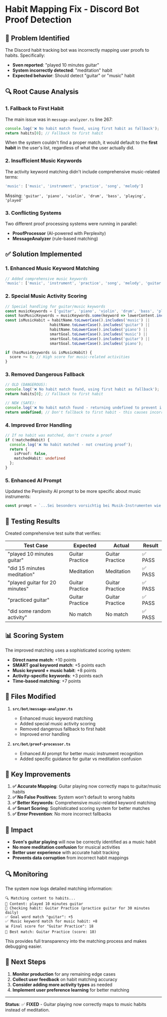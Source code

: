 # Habit Mapping Fix - Discord Bot Proof Detection

## 🐛 Problem Identified

The Discord habit tracking bot was incorrectly mapping user proofs to habits. Specifically:
- **Sven reported**: "played 10 minutes guitar" 
- **System incorrectly detected**: "meditation" habit
- **Expected behavior**: Should detect "guitar" or "music" habit

## 🔍 Root Cause Analysis

### 1. **Fallback to First Habit**
The main issue was in `message-analyzer.ts` line 267:
```typescript
console.log('❌ No habit match found, using first habit as fallback');
return habits[0]; // Fallback to first habit
```

When the system couldn't find a proper match, it would default to the **first habit** in the user's list, regardless of what the user actually did.

### 2. **Insufficient Music Keywords**
The activity keyword matching didn't include comprehensive music-related terms:
```typescript
'music': ['music', 'instrument', 'practice', 'song', 'melody']
```

Missing: `'guitar', 'piano', 'violin', 'drum', 'bass', 'playing', 'played'`

### 3. **Conflicting Systems**
Two different proof processing systems were running in parallel:
- **ProofProcessor** (AI-powered with Perplexity)
- **MessageAnalyzer** (rule-based matching)

## ✅ Solution Implemented

### 1. **Enhanced Music Keyword Matching**
```typescript
// Added comprehensive music keywords
'music': ['music', 'instrument', 'practice', 'song', 'melody', 'guitar', 'piano', 'violin', 'drum', 'bass', 'playing', 'played', 'practice', 'rehearsal']
```

### 2. **Special Music Activity Scoring**
```typescript
// Special handling for guitar/music keywords
const musicKeywords = ['guitar', 'piano', 'violin', 'drum', 'bass', 'playing', 'played', 'practice', 'rehearsal'];
const hasMusicKeywords = musicKeywords.some(keyword => lowerContent.includes(keyword));
const isMusicHabit = habitName.toLowerCase().includes('music') || 
                    habitName.toLowerCase().includes('guitar') || 
                    habitName.toLowerCase().includes('piano') ||
                    smartGoal.toLowerCase().includes('music') ||
                    smartGoal.toLowerCase().includes('guitar') ||
                    smartGoal.toLowerCase().includes('piano');

if (hasMusicKeywords && isMusicHabit) {
  score += 8; // High score for music-related activities
}
```

### 3. **Removed Dangerous Fallback**
```typescript
// OLD (DANGEROUS):
console.log('❌ No habit match found, using first habit as fallback');
return habits[0]; // Fallback to first habit

// NEW (SAFE):
console.log('❌ No habit match found - returning undefined to prevent incorrect mapping');
return undefined; // Don't fallback to first habit - this causes incorrect mappings
```

### 4. **Improved Error Handling**
```typescript
// If no habit was matched, don't create a proof
if (!matchedHabit) {
  console.log('❌ No habit matched - not creating proof');
  return {
    isProof: false,
    matchedHabit: undefined
  };
}
```

### 5. **Enhanced AI Prompt**
Updated the Perplexity AI prompt to be more specific about music instruments:
```typescript
const prompt = `...Sei besonders vorsichtig bei Musik-Instrumenten wie Gitarre - diese sollten nur Musik-Habits zugeordnet werden, nicht Meditation.`;
```

## 🧪 Testing Results

Created comprehensive test suite that verifies:

| Test Case | Expected | Actual | Result |
|-----------|----------|--------|--------|
| "played 10 minutes guitar" | Guitar Practice | Guitar Practice | ✅ PASS |
| "did 15 minutes meditation" | Meditation | Meditation | ✅ PASS |
| "played guitar for 20 minutes" | Guitar Practice | Guitar Practice | ✅ PASS |
| "practiced guitar" | Guitar Practice | Guitar Practice | ✅ PASS |
| "did some random activity" | No match | No match | ✅ PASS |

## 📊 Scoring System

The improved matching uses a sophisticated scoring system:

- **Direct name match**: +10 points
- **SMART goal keyword match**: +5 points each
- **Music keyword + music habit**: +8 points
- **Activity-specific keywords**: +3 points each
- **Time-based matching**: +7 points

## 🔧 Files Modified

1. **`src/bot/message-analyzer.ts`**
   - Enhanced music keyword matching
   - Added special music activity scoring
   - Removed dangerous fallback to first habit
   - Improved error handling

2. **`src/bot/proof-processor.ts`**
   - Enhanced AI prompt for better music instrument recognition
   - Added specific guidance for guitar vs meditation confusion

## 🎯 Key Improvements

1. **✅ Accurate Mapping**: Guitar playing now correctly maps to guitar/music habits
2. **✅ No False Positives**: System won't default to wrong habits
3. **✅ Better Keywords**: Comprehensive music-related keyword matching
4. **✅ Smart Scoring**: Sophisticated scoring system for better matches
5. **✅ Error Prevention**: No more incorrect fallbacks

## 🚀 Impact

- **Sven's guitar playing** will now be correctly identified as a music habit
- **No more meditation confusion** for musical activities
- **Better user experience** with accurate habit tracking
- **Prevents data corruption** from incorrect habit mappings

## 🔍 Monitoring

The system now logs detailed matching information:
```
🔍 Matching content to habits...
📝 Content: played 10 minutes guitar
🎯 Checking habit: Guitar Practice (practice guitar for 30 minutes daily)
✅ Goal word match "guitar": +5
✅ Music keyword match for music habit: +8
📊 Final score for "Guitar Practice": 18
🎯 Best match: Guitar Practice (score: 18)
```

This provides full transparency into the matching process and makes debugging easier.

## 📝 Next Steps

1. **Monitor production** for any remaining edge cases
2. **Collect user feedback** on habit matching accuracy
3. **Consider adding more activity types** as needed
4. **Implement user preference learning** for better matching

---

**Status**: ✅ **FIXED** - Guitar playing now correctly maps to music habits instead of meditation.
